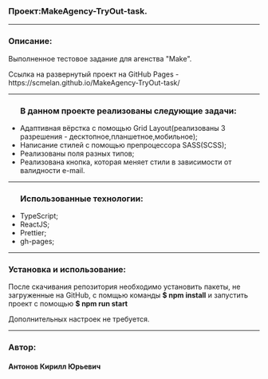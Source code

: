 <h3>Проект:MakeAgency-TryOut-task.</h3> 


<hr/>

<h3>Описание:</h3>
<p>Выполненное тестовое задание для агенства "Make".</p>
<p>Ссылка на развернутый проект на GitHub Pages - https://scmelan.github.io/MakeAgency-TryOut-task/ </p>


<hr/>

<ul>
  <h3>В данном проекте реализованы следующие задачи:</h3>
  <li>Адаптивная вёрстка с помощью Grid Layout(реализованы 3 разрешения - десктопное,планшетное,мобильное);</li>
  <li>Написание стилей с помощью препроцессора SASS(SCSS);</li>
  <li>Реализованы поля разных типов;</li>
  <li>Реализована кнопка, которая меняет стили в зависимости от валидности e-mail.</li>
</ul>

<hr/>

<ul>
  <h3>Использованные технологии:</h3>
  <li>TypeScript;</li>
  <li>ReactJS;</li>
  <li>Prettier;</li>
  <li>gh-pages;</li>
</ul>

<hr/>

<h3>Установка и использование:</h3>
<p>После скачивания репозитория необходимо установить пакеты, не загруженные на GitHub, c помщью команды <strong>$ npm install</strong> и запустить проект с помощью <strong>$ npm run start</strong> 
<p>Дополнительных настроек не требуется.</p>
</p>



<hr/>

<h3>Автор:</h3>
<h4>Антонов Кирилл Юрьевич </h4>
